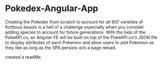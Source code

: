# Pokedex-Angular-App
Creating the Pokedex from scratch to account for all 807 varieties of fictitious beasts is a hell of a challenge especially when you consider adding species to account for future generations.  With the help of the PokeAPI.co, an Angular FE will be built on top of the PokeAPI.co's JSON file to display attributes of each Pokemon and allow users to add Pokemon as they like as long as the SPA persists w/o a page reload.

created a readMe.
